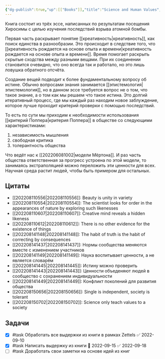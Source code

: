 ```yaml
---
{"dg-publish":true,"up":[["Books"]],"title":"Science and Human Values","category":"book","tags":["books"],"rating":4,"date":"2022-08-07T15:17:12+03:00","modified_at":"2022-09-18T17:32:08+03:00","status":"Completed","permalink":"/refs/science-and-human-values/","dgHomeLink":false,"dgPassFrontmatter":true}
---
```





Книга состоит из трёх эссе, написанных по результатам посещения Хиросимы с целью изучения последствий взрыва атомной бомбы. 

Первая часть раскрывает понятие [[креативность|креативность]], как поиск единства в разнообразии. Это происходит в следствие того, что [[креативность рождается на основе опыта и времени|креативность рождается на основе опыта и времени]]. Время помогает раскрыть скрытые сходства между разными вещами. При их соединении становится очевидно, что оно всегда так и работало, но это лишь ловушка обратного отсчёта.

Создание вещей подводит к более фундаментальному вопросу об истине. Обычно вопросами знания занимается [[эпистемология|эпистемология]], но в данном эссе требуется вопрос не о том, что такое знание, а о том как мы решаем что такое истина. Это долгий итеративный процесс, где мы каждый раз находим новое заблуждение, которое лучше проходит критерий проверки с помощью последствий.

То есть по сути мы приходим к необходимости использования [[критерий Поппера|критерия Поппера]] в обществе со следующими характеристиками:
1. независимость мышления
2. свободная критика
3. толерантность общества

Что ведёт нас к [[202206081002|модели Мёртона]]. И раз часть общества ответственная за прогресс устроена по этой модели, то занимаясь экстраполяцией можно переложить эти ценности для всех. Научная среда растит людей, чтобы быть примером для остальных.

## Цитаты

- [[202208110556|202208110556]]: Beauty is unity in variety
- [[202208110554|202208110554]]: The scientist looks for order in the appearances of nature by exploring such likenesses
- [[202208110607|202208110607]]: Creative mind reveals a hidden likeness
- [[202208110612|202208110612]]: There is no other evidence for the existence of things
- [[202208141148|202208141148]]: The habit of truth is the habit of correcting by consequences
- [[202208141437|202208141437]]: Нормы сообщества меняются вместе с изменением участников
- [[202208141149|202208141149]]: Наука воспитывает ценности, а не является словарём
- [[202208141445|202208141445]]: Истину можно проверить
- [[202208141443|202208141443]]: Ценности объеденяют людей в сообщество с сохранением индивидуальности
- [[202208141449|202208141449]]: Конфликт поколений для развития общества
- [[202208150656|202208150656]]: Single is independent, society is tolerant
- [[202208150702|202208150702]]: Science only teach values to a society


## Задачи

- [x] #task Обработать все выдержки из книги в рамках Zettels ✅ 2022-09-10
- [x] #task Написать выдержку из книги 📅 2022-09-15 ✅ 2022-09-18
- [ ] #task Доработать свои заметки на основе идей из книг
